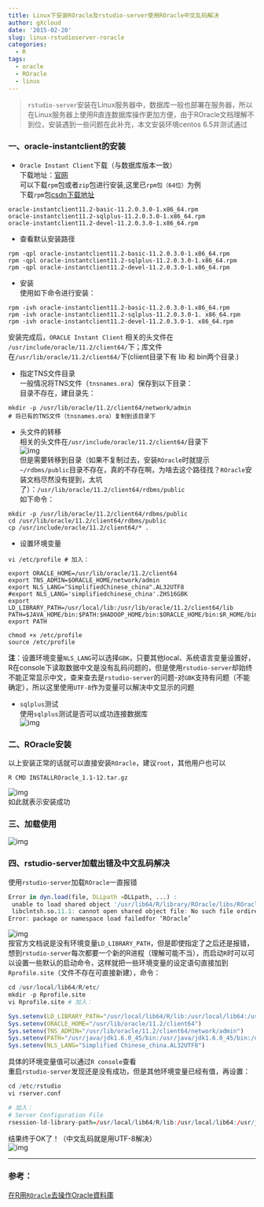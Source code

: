 ```yaml
---
title: Linux下安装ROracle及rstudio-server使用ROracle中文乱码解决
author: gXcloud
date: '2015-02-20'
slug: linux-rstudioserver-roracle
categories:
  - R
tags:
  - oracle
  - ROracle
  - linux
---
```


> `rstudio-server`安装在Linux服务器中，数据库一般也部署在服务器，所以在Linux服务器上使用R直连数据库操作更加方便，由于ROracle文档理解不到位，安装遇到一些问题在此补充，本文安装环境centos 6.5并测试通过

### 一、oracle-instantclient的安装

- `Oracle Instant Client`下载（与数据库版本一致）    
下载地址：[官网](http://www.oracle.com/technetwork/topics/linuxsoft-082809.html)    
可以下载`rpm`包或者`zip`包进行安装,这里已`rpm包（64位）`为例    
下载`rpm`包[csdn下载地址](http://download.csdn.net/detail/xwydq/8440629)    
```
oracle-instantclient11.2-basic-11.2.0.3.0-1.x86_64.rpm
oracle-instantclient11.2-sqlplus-11.2.0.3.0-1.x86_64.rpm
oracle-instantclient11.2-devel-11.2.0.3.0-1.x86_64.rpm
```

- 查看默认安装路径    
```Shell
rpm -qpl oracle-instantclient11.2-basic-11.2.0.3.0-1.x86_64.rpm
rpm -qpl oracle-instantclient11.2-sqlplus-11.2.0.3.0-1.x86_64.rpm
rpm -qpl oracle-instantclient11.2-devel-11.2.0.3.0-1.x86_64.rpm
```

- 安装    
使用如下命令进行安装：    
```shell
rpm -ivh oracle-instantclient11.2-basic-11.2.0.3.0-1.x86_64.rpm
rpm -ivh oracle-instantclient11.2-sqlplus-11.2.0.3.0-1. x86_64.rpm
rpm -ivh oracle-instantclient11.2-devel-11.2.0.3.0-1. x86_64.rpm
```    
安装完成后，`ORACLE Instant Client` 相关的头文件在 `/usr/include/oracle/11.2/client64/`下；库文件在`/usr/lib/oracle/11.2/client64/`下(cliient目录下有 lib 和 bin两个目录.)    

- 指定TNS文件目录    
一般情况将TNS文件（`tnsnames.ora`）保存到以下目录：    
目录不存在，建目录先：    
```shell
mkdir -p /usr/lib/oracle/11.2/client64/network/admin
# 将已有的TNS文件（tnsnames.ora）复制到该目录下
```    

- 头文件的转移    
相关的头文件在`/usr/include/oracle/11.2/client64/`目录下    
![img](http://img.blog.csdn.net/20150211162254038?watermark/2/text/aHR0cDovL2Jsb2cuY3Nkbi5uZXQveHd5ZHE=/font/5a6L5L2T/fontsize/400/fill/I0JBQkFCMA==/dissolve/70/gravity/Center)    
但是需要转移到目录（如果不复制过去，安装`ROracle`时就提示`~/rdbms/public`目录不存在，真的不存在啊，为啥去这个路径找？`ROracle`安装文档尽然没有提到，太坑了）：`/usr/lib/oracle/11.2/client64/rdbms/public`    
如下命令：    
```shell
mkdir -p /usr/lib/oracle/11.2/client64/rdbms/public
cd /usr/lib/oracle/11.2/client64/rdbms/public
cp /usr/include/oracle/11.2/client64/* .
```    

- 设置环境变量    
```shell
vi /etc/profile # 加入：

export ORACLE_HOME=/usr/lib/oracle/11.2/client64
export TNS_ADMIN=$ORACLE_HOME/network/admin
export NLS_LANG="SimplifiedChinese_china".AL32UTF8
#export NLS_LANG='simplifiedchinese_china'.ZHS16GBK
export LD_LIBRARY_PATH=/usr/local/lib:/usr/lib/oracle/11.2/client64/lib
PATH=$JAVA_HOME/bin:$PATH:$HADOOP_HOME/bin:$ORACLE_HOME/bin:$R_HOME/bin
export PATH

chmod +x /etc/profile
source /etc/profile
```    
**注**：设置环境变量`NLS_LANG`可以选择`GBK`，只要其他local、系统语言变量设置好，R在console下读取数据中文是没有乱码问题的，但是使用`rstudio-server`却始终不能正常显示中文，查来查去是`rstudio-server`的问题-对`GBK`支持有问题（不能确定），所以这里使用`UTF-8`作为变量可以解决中文显示的问题    

- `sqlplus`测试    
使用`sqlplus`测试是否可以成功连接数据库    
![img](http://img.blog.csdn.net/20150211162359745?watermark/2/text/aHR0cDovL2Jsb2cuY3Nkbi5uZXQveHd5ZHE=/font/5a6L5L2T/fontsize/400/fill/I0JBQkFCMA==/dissolve/70/gravity/Center)    

### 二、ROracle安装    
以上安装正常的话就可以直接安装`ROracle`，建议`root`，其他用户也可以    
```shell
R CMD INSTALLROracle_1.1-12.tar.gz
```    
![img](http://img.blog.csdn.net/20150211162443267)    
如此就表示安装成功        

### 三、加载使用    
![img](http://img.blog.csdn.net/20150211162510660)    

### 四、rstudio-server加载出错及中文乱码解决

使用`rstudio-server`加载`ROracle`一直报错    
```R
Error in dyn.load(file, DLLpath =DLLpath, ...) :
 unable to load shared object '/usr/lib64/R/library/ROracle/libs/ROracle.so':
 libclntsh.so.11.1: cannot open shared object file: No such file ordirectory
Error: package or namespace load failedfor ‘ROracle’
```    
![img](http://img.blog.csdn.net/20150211162527090)    
按官方文档说是没有环境变量`LD_LIBRARY_PATH`，但是即使指定了之后还是报错，想到`rstudio-server`每次都要一个新的R进程（理解可能不当），而启动`R`时可以可以设置一些默认的启动命令，这样就把一些环境变量的设定语句直接加到`Rprofile.site`（文件不存在可直接新建），命令：
    
```R
cd /usr/local/lib64/R/etc/
mkdir -p Rprofile.site
vi Rprofile.site # 加入：

Sys.setenv(LD_LIBRARY_PATH="/usr/local/lib64/R/lib:/usr/local/lib64:/usr/java/jdk1.6.0_45/jre/lib/amd64/server:/usr/local/lib:/usr/lib/oracle/11.2/client64/lib")
Sys.setenv(ORACLE_HOME="/usr/lib/oracle/11.2/client64")
Sys.setenv(TNS_ADMIN="/usr/lib/oracle/11.2/client64/network/admin")
Sys.setenv(PATH="/usr/java/jdk1.6.0_45/bin:/usr/java/jdk1.6.0_45/bin:/usr/lib64/qt-3.3/bin:/usr/local/bin:/bin:/usr/bin:/usr/local/sbin:/usr/sbin:/sbin:/home/hadoop/hadoop-1.2.1/bin:/usr/lib/oracle/11.2/client64/bin:/home/hadoop/bin:/home/hadoop/hadoop-1.2.1/bin:/usr/lib/oracle/11.2/client64/bin:/usr/local/lib64/R/bin")
Sys.setenv(NLS_LANG="Simplified Chinese_china.AL32UTF8")
```    
具体的环境变量值可以通过`R console`查看    
重启`rstudio-server`发现还是没有成功，但是其他环境变量已经有值，再设置：    
```R
cd /etc/rstudio
vi rserver.conf

# 加入：
# Server Configuration File
rsession-ld-library-path=/usr/local/lib64/R/lib:/usr/local/lib64:/usr/java/jdk1.6.0_45/jre/lib/amd64/server:/usr/local/lib:/usr/lib/oracle/11.2/client64/lib
```    
结果终于OK了！（中文乱码就是用UTF-8解决）    
![img](http://img.blog.csdn.net/20150211161318818)    

------

### 参考：

[在R用`ROracle`去操作Oracle資料庫](http://chingchuan-chen.github.io/posts/2016/07/25/use-ROracle-to-manipulate-oracle-database-in-R)